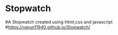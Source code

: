 # Stopwatch
#A Stopwatch created using Html,css and javascript
#https://varun11940.github.io/Stopwatch/

